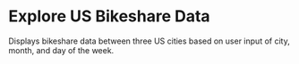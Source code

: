 # Explore US Bikeshare Data

Displays bikeshare data between three US cities based on user input of city,
month, and day of the week.
